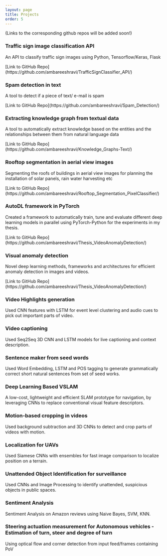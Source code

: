 ```yaml
---
layout: page
title: Projects
order: 5
---
```

(Links to the corresponding github repos will be added soon!)

### Traffic sign image classification API
<p class="message">
An API to classify traffic sign images using Python, Tensorflow/Keras, Flask
</p>
[Link to GitHub Repo](https://github.com/ambareeshravi/TrafficSignClassifier_API/)

### Spam detection in text
<p class="message">
A tool to detect if a piece of text/ e-mail is spam
</p>
[Link to GitHub Repo](https://github.com/ambareeshravi/Spam_Detection/)

### Extracting knowledge graph from textual data
<p class="message">
A tool to automatically extract knowledge based on the entities and the relationships between them from natural language data
</p>
[Link to GitHub Repo](https://github.com/ambareeshravi/Knowledge_Graphs-Text/)

### Rooftop segmentation in aerial view images
<p class="message">
Segmenting the roofs of buildings in aerial view images for planning the installation of solar panels, rain water harvesting etc 
</p>
[Link to GitHub Repo](https://github.com/ambareeshravi/Rooftop_Segmentation_PixelClassifier/)

### AutoDL framework in PyTorch
<p class="message">
Created a framework to automatically train, tune and evaluate different deep learning models in parallel using PyTorch-Python for the experiments in my thesis.
</p>
[Link to GitHub Repo](https://github.com/ambareeshravi/Thesis_VideoAnomalyDetection/)

### Visual anomaly detection
<p class="message">
Novel deep learning methods, frameworks and architectures for efficient anomaly detection in images and videos.
</p>
[Link to GitHub Repo](https://github.com/ambareeshravi/Thesis_VideoAnomalyDetection/)

### Video Highlights generation
<p class="message">
Used CNN features with LSTM for event level clustering and audio cues to pick out important parts of video.
</p>

### Video captioning
<p class="message">
Used Seq2Seq 3D CNN and LSTM models for live captioning and context description.
</p>

### Sentence maker from seed words
<p class="message">
Used Word Embedding, LSTM and POS tagging to generate grammatically correct short natural sentences from set of seed works.
</p>

### Deep Learning Based VSLAM
<p class="message">
A low-cost, lightweight and efficient SLAM prototype for navigation, by leveraging CNNs to replace conventional visual feature descriptors.
</p>

### Motion-based cropping in videos
<p class="message">
Used background subtraction and 3D CNNs to detect and crop parts of videos with motion.
</p>

### Localization for UAVs
<p class="message">
Used Siamese CNNs with ensembles for fast image comparison to localize position on a terrain.
</p>

### Unattended Object Identification for surveillance
<p class="message">
Used CNNs and Image Processing to identify unattended, suspicious objects in public spaces.
</p>

### Sentiment Analysis
<p class="message">
Sentiment Analysis on Amazon reviews using Naive Bayes, SVM, KNN.
</p>

### Steering actuation measurement for Autonomous vehicles - Estimation of turn, steer and degree of turn
<p class="message">
Using optical flow and corner detection from input feed/frames containing PoV
</p>
